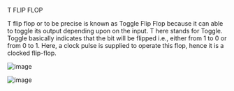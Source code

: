 T FLIP FLOP

T flip flop or to be precise is known as Toggle Flip Flop because it can able to toggle its output depending upon on the input.
T here stands for Toggle.
Toggle basically indicates that the bit will be flipped i.e., either from 1 to 0 or from 0 to 1.
Here, a clock pulse is supplied to operate this flop, hence it is a clocked flip-flop.

![image](https://github.com/user-attachments/assets/856e38dd-c914-4fb4-bf05-78be77d24959)

![image](https://github.com/user-attachments/assets/def60bd8-45db-4122-85db-d4e2f37ca736)
